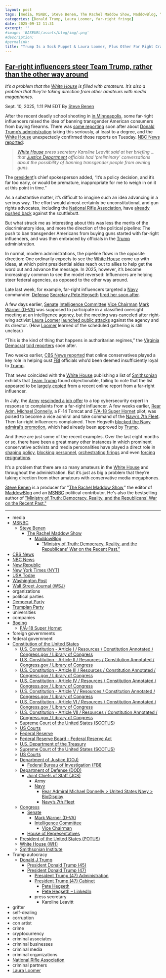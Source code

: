 ```yaml
---
layout: post
tags: [media, MSNBC, Steve Benen, The Rachel Maddow Show, MaddowBlog, “Ministry of Truth –  Democracy Reality and the Republicans’ War on the Recent Past.”, CBS News, NBC News, New Republic, New York Times (NYT), USA Today, Washington Post, Wall Street Journal (WSJ), organizations, political parties, Democrat Party, Trumpian Party, universities, companies, Boeing, F/A-18 Super Hornet, foreign governments, federal government, Constitution of the United States, U.S. Constitution - Article I / Resources / Constitution Annotated / Congress.gov / Library of Congress, U.S. Constitution - Article II / Resources / Constitution Annotated / Congress.gov / Library of Congress, U.S. Constitution - Article III / Resources / Constitution Annotated / Congress.gov / Library of Congress, U.S. Constitution - Article IV / Resources / Constitution Annotated / Congress.gov / Library of Congress, U.S. Constitution - Article V / Resources / Constitution Annotated / Congress.gov / Library of Congress, U.S. Constitution - Article VI / Resources / Constitution Annotated / Congress.gov / Library of Congress, U.S. Constitution - Article VII / Resources / Constitution Annotated / Congress.gov / Library of Congress, Supreme Court of the United States (SCOTUS), US Courts, Federal Reserve, Federal Reserve Board - Federal Reserve Act, U.S. Department of the Treasury, Supreme Court of the United States (SCOTUS), US Courts, Department of Justice (DOJ), Federal Bureau of Investigation (FBI), Department of Defense (DOD), Joint Chiefs of Staff (JCS), Army, Navy, Rear Admiral Michael Donnelly > United States Navy > BioDisplay, Navy’s 7th Fleet, Congress, Senate, Mark Warner (D-VA), Intelligence Committee, Vice Chairman, House of Representatives, President of the United States (POTUS), White House (WH), Smithsonian Institute, Trump autocracy, Donald J Trump, President Donald Trump (45), President Donald Trump (47), President Trump (47) Administration, President Trump (47) Cabinet, Pete Hegseth, Pete Hegseth – LinkedIn, press secretary, Karoline Leavitt, grifter, self-dealing, corruption, con artist, crime, cryptocurrency, criminal associates, criminal businesses, criminal media, criminal organizations, National Rifle Association, criminal partners, Laura Loomer]
categories: [Donald Trump, Laura Loomer, far-right fringe]
date: 2025-09-12 11:31
excerpt: ''
#image: 'BASEURL/assets/blog/img/.png'
#description:
#permalink:
title: "Trump Is a Sock Puppet & Laura Loomer, Plus Other Far Right Crackpots Are the Hand"
---
```


## [Far-right influencers steer Team Trump, rather than the other way around](https://www.msnbc.com/rachel-maddow-show/maddowblog/laura-loomer-influencers-white-house-trump-leavitt-warner-rcna230373)

*It’s a problem that the [White House](https://www.whitehouse.gov/) is filled with amateurs. It’s also a problem that they’re taking direction from other amateurs with media megaphones.*

Sept. 10, 2025, 1:11 PM EDT
By [Steve Benen](https://www.msnbc.com/author/steve-benen-ncpn433601)

After the recent deadly school shooting in [in Minneapolis](https://www.msnbc.com/top-stories/latest/minneapolis-shooting-gun-control-republicans-congress-rcna227809), some far-right influencers raised the idea of banning transgender American consumers from buying firearms. There was [some reporting](https://www.wsj.com/us-news/justice-department-officials-discussed-banning-transgender-gun-owners-ea532a0e?mod=hp_lead_pos5) soon after about [Donald Trump’s administration](https://www.msnbc.com/rachel-maddow-show/maddowblog/white-house-endorses-troop-deployments-every-democrat-run-city-rcna230289) taking this seriously, at least to a degree, and the [White House](https://www.whitehouse.gov/) unexpectedly confirmed those reports on Tuesday. [NBC News reported](https://www.nbcnews.com/politics/trump-administration/live-blog/trump-epstein-virginia-boston-election-congress-live-updates-rcna229557/rcrd88002?canonicalCard=true):

> *[White House](https://www.whitehouse.gov/) press secretary Karoline Leavitt said at her briefing ... that [Justice Department](https://www.justice.gov/) officials had ‘preliminary’ conversations about the possibility of banning transgender people from owning guns.*

The [president](https://www.whitehouse.gov/)’s chief spokesperson added, “It’s a policy decision, and it’s far too early, or would be premature, inappropriate for me to weigh in on it at this point in time.”

As a substantive matter, it’s difficult to imagine such an idea advancing in a serious way. The effort would almost certainly be unconstitutional, and gun rights advocates, including the [National Rifle Association](https://home.nra.org/), have [already pushed back](https://www.politico.com/news/2025/09/06/trump-gun-ban-pushback-00547529) against the scuttlebutt.

But what struck me as interesting about this was less the merits of the discriminatory idea, and more the direction of the political pipeline: The push to ban transgender Americans from buying guns started with far-right influencers, and was then embraced by officials in the [Trump](https://www.donaldjtrump.com/) administration.

In normal, modern administrations, the pipeline flows in the opposite direction: One ordinarily expects to see the [White House](https://www.whitehouse.gov/) come up with ideas, at which point presidential aides reach out to allies to help get the word out and advance the message. In 2025, however, it’s become increasingly common to see the model reversed: Influencers are helping steer federal agencies, as opposed to the other way around.

Late last week, for example, far-right influencers targeted a [Navy](https://www.navy.mil/) commander. [Defense](https://www.defense.gov/) [Secretary Pete Hegseth](https://www.defense.gov/About/Biographies/Biography/Article/4040890/hon-pete-hegseth/) [fired her soon after](https://newrepublic.com/post/200082/pete-hegseth-fired-pronouns-libs-tiktok).

A few days earlier, [Senate](https://www.senate.gov/) [Intelligence Committee](http://www.intelligence.senate.gov/) [Vice Chairman](https://www.intelligence.senate.gov/about-the-committee/committee-members/) [Mark Warner (D-VA)](https://www.warner.senate.gov/) was supposed to participate in a classified oversight meeting at an intelligence agency, but the meeting was canceled after right-wing activist [Laura Loomer](https://loomered.com/) [launched public attacks](https://www.nbcnews.com/politics/politics-news/intelligence-meeting-canceled-attacks-far-right-activist-laura-loomer-rcna228710) against the agency and its director. (How [Loomer](https://loomered.com/) learned of the scheduled gathering is still unclear.)

“This is the kind of thing that happens in authoritarian regimes,” the [Virginia](https://www.virginia.gov/) [Democrat](https://www.democrats.org/) [told reporters](https://www.nytimes.com/2025/09/03/us/politics/senator-warner-laura-loomer.html) soon after.

Two weeks earlier, [CBS News reported](https://www.cbsnews.com/news/politics-may-have-spurred-august-purge-of-5-veteran-fbi-agents/) that online conservatives played a key role in helping oust [FBI](https://www.fbi.gov/) officials who’d been deemed insufficiently loyal to [Trump](https://www.donaldjtrump.com/).

That news coincided with the [White House](https://www.whitehouse.gov/) publishing a list of [Smithsonian](https://www.si.edu/) exhibits that [Team Trump](https://www.donaldjtrump.com/) found objectionable, failing to note that the list appeared to be [largely copied](https://www.nytimes.com/2025/08/21/arts/design/smithsonian-trump.html) from a recent online report from a far-right influencer.

In July, the [Army](https://www.army.mil/) [rescinded a job offer](https://www.msnbc.com/top-stories/latest/army-rescinds-easterly-job-offer-laura-loomer-cisa-trump-rcna222282) to a top cybersecurity expert in response to complaints from a far-right influencer. A few weeks earlier, [Rear Adm. Michael Donnelly](https://www.navy.mil/Leadership/Flag-Officer-Biographies/BioDisplay/Article/2236469/rear-admiral-michael-donnelly/), a F-14 Tomcat and [F/A-18 Super Hornet](https://www.boeing.com/defense/fa-18-super-hornet) pilot, was poised to become a vice admiral and take command of the [Navy’s 7th Fleet](https://www.c7f.navy.mil/About-Us/Facts-Sheet/). Then far-right influencers complained. Then Hegseth [blocked the Navy admiral’s promotion](https://www.usatoday.com/story/news/politics/2025/07/10/hegseth-pulls-michael-donnelly-promotion-drag-show/84540253007/), which had already been approved by [Trump](https://www.donaldjtrump.com/).

And these are just some of the recent examples. Over the last eight months or so, there have been a great many other instances in which prominent conservative activists and media personalities have played a direct role in [shaping policy](https://newrepublic.com/post/199463/laura-loomer-setting-policy-palestine-visas-children), [blocking personnel](https://www.nbcnews.com/politics/white-house/white-house-surgeon-general-nominee-casey-means-janette-nesheiwat-rcna205476), [orchestrating firings](https://www.msnbc.com/rachel-maddow-show/maddowblog/right-wing-influencer-allegedly-helps-oust-national-security-agency-le-rcna221902) and even [forcing resignations](https://www.washingtonpost.com/health/2025/07/29/vinay-prasad-fda-vaccine-departure/).

It’s a problem that there are so many amateurs in the [White House](https://www.whitehouse.gov/) and throughout the administration. But it’s just as big a problem that they’re taking direction from other amateurs with conservative media megaphones.

[Steve Benen](https://www.msnbc.com/author/steve-benen-ncpn433601) is a producer for "[The Rachel Maddow Show](https://www.msnbc.com/rachel-maddow-show)," the editor of [MaddowBlog](https://www.msnbc.com/rachel-maddow-show) and an [MSNBC](https://www.msnbc.com/) political contributor. He's also the bestselling author of ["Ministry of Truth: Democracy, Reality, and the Republicans' War on the Recent Past."](https://www.harpercollins.com/products/ministry-of-truth-steve-benen)

----
- media
- [MSNBC](https://www.msnbc.com/)
    - [Steve Benen](https://www.msnbc.com/author/steve-benen-ncpn433601)
        - [The Rachel Maddow Show](https://www.msnbc.com/rachel-maddow-show)
            - [MaddowBlog](https://www.msnbc.com/rachel-maddow-show) 
                - ["Ministry of Truth: Democracy, Reality, and the Republicans' War on the Recent Past."](https://www.harpercollins.com/products/ministry-of-truth-steve-benen)
- [CBS News](https://www.cbsnews.com/)
- [NBC News](https://www.nbcnews.com/)
- [New Republic](https://newrepublic.com/)
- [New York Times (NYT)](https://www.nytimes.com/)
- [USA Today](https://www.usatoday.com/)
- [Washington Post](https://www.washingtonpost.com/)
- [Wall Street Journal (WSJ)](https://www.wsj.com/)
- organizations 
- political parties 
- [Democrat Party](https://www.democrats.org/)
- [Trumpian Party](https://www.gop.com/)
- universities 
- companies
- [Boeing](https://www.boeing.com/)
    - [F/A-18 Super Hornet](https://www.boeing.com/defense/fa-18-super-hornet) 
- foreign governments 
- federal government 
- [Constitution of the United States](https://constitution.congress.gov/)
    - [U.S. Constitution - Article I / Resources / Constitution Annotated / Congress.gov / Library of Congress](https://constitution.congress.gov/constitution/article-1/)
    - [U.S. Constitution - Article II / Resources / Constitution Annotated / Congress.gov / Library of Congress](https://constitution.congress.gov/constitution/article-2/)
    - [U.S. Constitution - Article III / Resources / Constitution Annotated / Congress.gov / Library of Congress](https://constitution.congress.gov/constitution/article-3/)
    - [U.S. Constitution - Article IV / Resources / Constitution Annotated / Congress.gov / Library of Congress](https://constitution.congress.gov/constitution/article-4/)
    - [U.S. Constitution - Article V / Resources / Constitution Annotated / Congress.gov / Library of Congress](https://constitution.congress.gov/constitution/article-5/)
    - [U.S. Constitution - Article VI / Resources / Constitution Annotated / Congress.gov / Library of Congress](https://constitution.congress.gov/constitution/article-6/)
    - [U.S. Constitution - Article VII / Resources / Constitution Annotated / Congress.gov / Library of Congress](https://constitution.congress.gov/constitution/article-7/)
    - [Supreme Court of the United States (SCOTUS)](https://www.supremecourt.gov/)
    - [US Courts](https://www.uscourts.gov/)
    - [Federal Reserve](https;//www.federalreserve.gov/)
    - [Federal Reserve Board - Federal Reserve Act](https://www.federalreserve.gov/aboutthefed/fract.htm)
    - [U.S. Department of the Treasury](https://home.treasury.gov/)
    - [Supreme Court of the United States (SCOTUS)](https://www.supremecourt.gov/)
    - [US Courts](https://www.uscourts.gov/)
    - [Department of Justice (DOJ)](https://www.justice.gov/)
        - [Federal Bureau of Investigation (FBI)](https://www.fbi.gov/)
    - [Department of Defense (DOD)](https://www.defense.gov/)
        - [Joint Chiefs of Staff (JCS)](https://www.jcs.mil/)
            - [Army](https://www.army.mil/)
            - [Navy](https://www.navy.mil/)
                - [Rear Admiral Michael Donnelly > United States Navy > BioDisplay](https://www.navy.mil/Leadership/Flag-Officer-Biographies/BioDisplay/Article/2236469/rear-admiral-michael-donnelly/)
                - [Navy’s 7th Fleet](https://www.c7f.navy.mil/About-Us/Facts-Sheet/)
    - [Congress](https://www.congress.gov/)
        - [Senate](https://www.senate.gov/)
            - [Mark Warner (D-VA)](https://www.warner.senate.gov/)
            - [Intelligence Committee](http://www.intelligence.senate.gov/)
                - [Vice Chairman](https://www.intelligence.senate.gov/about-the-committee/committee-members/)
        - [House of Representatives](https://www.house.gov/)
     - [President of the United States (POTUS)](https://www.whitehouse.gov/)
    - [White House (WH)](https://www.whitehouse.gov/)
    - [Smithsonian Institute](https://www.si.edu/)
- Trump autocracy 
    - [Donald J Trump](https://www.donaldjtrump.com/)
        - [President Donald Trump (45)](https://trumpwhitehouse.archives.gov/)
        - [President Donald Trump (47)](https://www.whitehouse.gov/administration/donald-j-trump/)
            - [President Trump (47) Administration](https://www.whitehouse.gov/administration/)
            - [President Trump (47) Cabinet](https://www.whitehouse.gov/administration/the-cabinet/)
                - [Pete Hegseth](https://www.defense.gov/About/Biographies/Biography/Article/4040890/hon-pete-hegseth/)
                - [Pete Hegseth – LinkedIn](https://www.linkedin.com/in/petehegseth/)
            - press secretary 
                - Karoline Leavitt 
- grifter
- self-dealing
- corruption
- con artist 
- crime
- cryptocurrency 
- criminal associates
- criminal businesses
- criminal media
- criminal organizations 
- [National Rifle Association](https://home.nra.org/) 
- criminal partners
- [Laura Loomer](https://loomered.com/)
